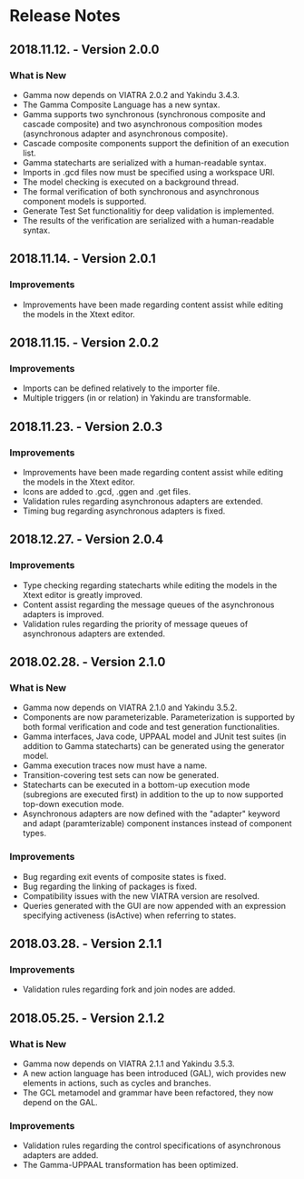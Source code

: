 # Release Notes

## 2018.11.12. - Version 2.0.0

### What is New 

* Gamma now depends on VIATRA 2.0.2 and Yakindu 3.4.3.
* The Gamma Composite Language has a new syntax.
* Gamma supports two synchronous (synchronous composite and cascade composite) and two asynchronous composition modes (asynchronous adapter and asynchronous composite).
* Cascade composite components support the definition of an execution list.
* Gamma statecharts are serialized with a human-readable syntax.
* Imports in .gcd files now must be specified using a workspace URI. 
* The model checking is executed on a background thread.
* The formal verification of both synchronous and asynchronous component models is supported.
* Generate Test Set functionalitiy for deep validation is implemented.
* The results of the verification are serialized with a human-readable syntax.

## 2018.11.14. - Version 2.0.1

### Improvements

* Improvements have been made regarding content assist while editing the models in the Xtext editor.

## 2018.11.15. - Version 2.0.2

### Improvements

* Imports can be defined relatively to the importer file.
* Multiple triggers (in or relation) in Yakindu are transformable.

## 2018.11.23. - Version 2.0.3
	
### Improvements

* Improvements have been made regarding content assist while editing the models in the Xtext editor.
* Icons are added to .gcd, .ggen and .get files.
* Validation rules regarding asynchronous adapters are extended.
* Timing bug regarding asynchronous adapters is fixed.

## 2018.12.27. - Version 2.0.4
	
### Improvements

* Type checking regarding statecharts while editing the models in the Xtext editor is greatly improved.
* Content assist regarding the message queues of the asynchronous adapters is improved.
* Validation rules regarding the priority of message queues of asynchronous adapters are extended.

## 2018.02.28. - Version 2.1.0

### What is New

* Gamma now depends on VIATRA 2.1.0 and Yakindu 3.5.2.
* Components are now parameterizable. Parameterization is supported by both formal verification and code and test generation functionalities.
* Gamma interfaces, Java code, UPPAAL model and JUnit test suites (in addition to Gamma statecharts) can be generated using the generator model.
* Gamma execution traces now must have a name.
* Transition-covering test sets can now be generated.
* Statecharts can be executed in a bottom-up execution mode (subregions are executed first) in addition to the up to now supported top-down execution mode.
* Asynchronous adapters are now defined with the "adapter" keyword and adapt (paramterizable) component instances instead of component types.

### Improvements

* Bug regarding exit events of composite states is fixed.
* Bug regarding the linking of packages is fixed.
* Compatibility issues with the new VIATRA version are resolved.
* Queries generated with the GUI are now appended with an expression specifying activeness (isActive) when referring to states.

## 2018.03.28. - Version 2.1.1

### Improvements

* Validation rules regarding fork and join nodes are added.

## 2018.05.25. - Version 2.1.2

### What is New

* Gamma now depends on VIATRA 2.1.1 and Yakindu 3.5.3.
* A new action language has been introduced (GAL), wich provides new elements in actions, such as cycles and branches.
* The GCL metamodel and grammar have been refactored, they now depend on the GAL.

### Improvements
 
* Validation rules regarding the control specifications of asynchronous adapters are added.
* The Gamma-UPPAAL transformation has been optimized.
